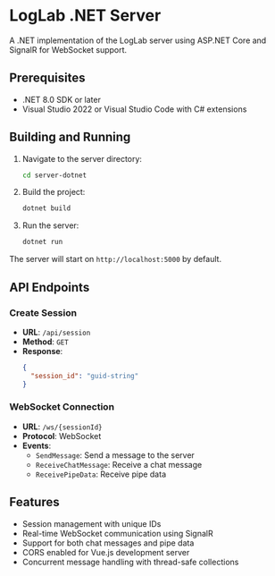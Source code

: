 # LogLab .NET Server

A .NET implementation of the LogLab server using ASP.NET Core and SignalR for WebSocket support.

## Prerequisites

- .NET 8.0 SDK or later
- Visual Studio 2022 or Visual Studio Code with C# extensions

## Building and Running

1. Navigate to the server directory:
   ```bash
   cd server-dotnet
   ```

2. Build the project:
   ```bash
   dotnet build
   ```

3. Run the server:
   ```bash
   dotnet run
   ```

The server will start on `http://localhost:5000` by default.

## API Endpoints

### Create Session
- **URL**: `/api/session`
- **Method**: `GET`
- **Response**: 
  ```json
  {
    "session_id": "guid-string"
  }
  ```

### WebSocket Connection
- **URL**: `/ws/{sessionId}`
- **Protocol**: WebSocket
- **Events**:
  - `SendMessage`: Send a message to the server
  - `ReceiveChatMessage`: Receive a chat message
  - `ReceivePipeData`: Receive pipe data

## Features

- Session management with unique IDs
- Real-time WebSocket communication using SignalR
- Support for both chat messages and pipe data
- CORS enabled for Vue.js development server
- Concurrent message handling with thread-safe collections 